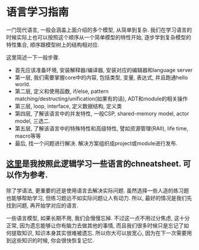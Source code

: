 # 语言学习指南

一门现代语言, 一般会涵盖上面介绍的多个模型, 从简单到复杂. 我们在学习语言的时候实际上也可以按照这个顺序从一个简单模型的特性开始, 逐步学到复杂模型的特性集合, 顺序跟模型树上的结构相对应.

这里简述一下一般步骤.

- 首先应该准备环境, 安装解释器/编译器, 安装对应的编辑器和language server
- 第一层, 我们需要掌握core中的内容, 包括类型, 变量, 表达式, 并且跑通hello world.
- 第二层, 定义和使用函数, if/else, pattern matching/destructing/unification(如果有的话), ADT和module的相关操作
- 第三层, loop, interface, 定义数据结构, 定义类
- 第四层, 了解该语言中的并发特性, 一般CSP, shared-memory model, actor model, 三选二.
- 第五层, 了解该语言中的特殊特性和高级特性, 譬如资源管理(RAII), life time, macro等等
- 最后, 找一个问题进行解决. 解决方案组织成project或module进行发布.

## [这里]()是我按照此逻辑学习一些语言的chneatsheet. 可以作为参考. 

除了学语法, 更重要的还是使用语言去解决实际问题. 虽然选择一些人造的练习题也能够帮助学习, 但练习题远不如实际问题让人有动力. 所以, 最好的情况是我们先找到问题, 再开始学对应的语言.

一些语言模型, 如果长期不用, 我们会慢慢忘掉. 不过这一点不用过分焦虑, 这十分正常, 因为遗忘能够让你有脑力去做其他的事情, 而且我们很多时候只是忘记了如何提取知识, 知识本身其实很难被遗忘. 所以你大可以放宽心, 因为在下一次需要用到这些知识的时候, 你会很快恢复记忆.
